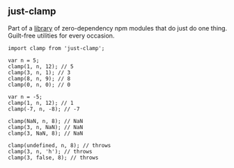 ## just-clamp

Part of a [library](../../../../) of zero-dependency npm modules that do just do one thing.
Guilt-free utilities for every occasion.

```
import clamp from 'just-clamp';

var n = 5;
clamp(1, n, 12); // 5
clamp(3, n, 1); // 3
clamp(8, n, 9); // 8
clamp(0, n, 0); // 0

var n = -5;
clamp(1, n, 12); // 1
clamp(-7, n, -8); // -7

clamp(NaN, n, 8); // NaN
clamp(3, n, NaN); // NaN  
clamp(3, NaN, 8); // NaN    

clamp(undefined, n, 8); // throws
clamp(3, n, 'h'); // throws  
clamp(3, false, 8); // throws 
```
